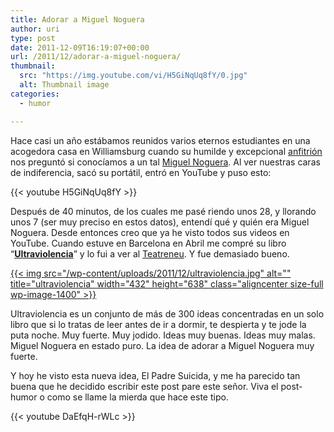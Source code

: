 ```yaml
---
title: Adorar a Miguel Noguera
author: uri
type: post
date: 2011-12-09T16:19:07+00:00
url: /2011/12/adorar-a-miguel-noguera/
thumbnail:
  src: "https://img.youtube.com/vi/H5GiNqUq8fY/0.jpg"
  alt: Thumbnail image
categories:
  - humor

---
```

Hace casi un año estábamos reunidos varios eternos estudiantes en una acogedora casa en Williamsburg cuando su humilde y excepcional [anfitrión][1] nos preguntó si conocíamos a un tal [Miguel Noguera][2]. Al ver nuestras caras de indiferencia, sacó su portátil, entró en YouTube y puso esto:

{{< youtube H5GiNqUq8fY >}}</iframe>

Después de 40 minutos, de los cuales me pasé riendo unos 28, y llorando unos 7 (ser muy preciso en estos datos), entendí qué y quién era Miguel Noguera. Desde entonces creo que ya he visto todos sus videos en YouTube. Cuando estuve en Barcelona en Abril me compré su libro &#8220;**[Ultraviolencia][3]**&#8221; y lo fui a ver al [Teatreneu][4]. Y fue demasiado bueno.

[{{< img src="/wp-content/uploads/2011/12/ultraviolencia.jpg" alt="" title="ultraviolencia" width="432" height="638" class="aligncenter size-full wp-image-1400" >}}][5]

Ultraviolencia es un conjunto de más de 300 ideas concentradas en un solo libro que si lo tratas de leer antes de ir a dormir, te despierta y te jode la puta noche. Muy fuerte. Muy jodido. Ideas muy buenas. Ideas muy malas. Miguel Noguera en estado puro. La idea de adorar a Miguel Noguera muy fuerte.

Y hoy he visto esta nueva idea, El Padre Suicida, y me ha parecido tan buena que he decidido escribir este post pare este señor. Viva el post-humor o como se llame la mierda que hace este tipo.

{{< youtube DaEfqH-rWLc >}}</iframe>

 [1]: https://jordigraupera.cat/
 [2]: https://miguelnoguera.blogspot.com/
 [3]: https://www.ultraviolencia.com/
 [4]: https://www.teatreneu.com/espectacles_detall.php?id=235
 [5]: /wp-content/uploads/2011/12/ultraviolencia.jpg